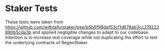 # Staker Tests
These tests were taken from https://github.com/withtally/staker/tree/b5b6f98daf53cf1d678ab3cc219223890b5cda3b and applied negligible changes to adapt to our codebase.
Intention is to increase test coverage while not duplicating the effort to test the underlying contracts of RegenStaker.